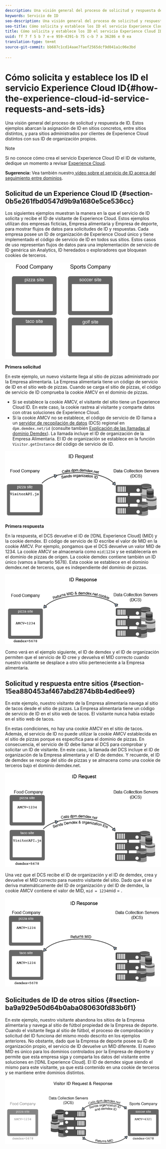 ```yaml
---
description: Una visión general del proceso de solicitud y respuesta de ID. Estos ejemplos abarcan la asignación de ID en sitios concretos, entre sitios distintos, y para sitios administrados por clientes de Experience Cloud distintos con sus ID de organización propios.
keywords: Servicio de ID
seo-description: Una visión general del proceso de solicitud y respuesta de ID. Estos ejemplos abarcan la asignación de ID en sitios concretos, entre sitios distintos, y para sitios administrados por clientes de Experience Cloud distintos con sus ID de organización propios.
seo-title: Cómo solicita y establece los ID el servicio Experience Cloud ID
title: Cómo solicita y establece los ID el servicio Experience Cloud ID
uuid: ff 7 f 5 b 7 e-e 959-4391-b 75 c-b 7 a 36286 e 0 ea
translation-type: tm+mt
source-git-commit: bb687c1cd14aae7faef2565dcf9d041a1c06e3bd

---
```



# Cómo solicita y establece los ID el servicio Experience Cloud ID{#how-the-experience-cloud-id-service-requests-and-sets-ids}

Una visión general del proceso de solicitud y respuesta de ID. Estos ejemplos abarcan la asignación de ID en sitios concretos, entre sitios distintos, y para sitios administrados por clientes de Experience Cloud distintos con sus ID de organización propios.

>[!NOTE]
>
>Si no conoce cómo crea el servicio Experience Cloud ID el ID de visitante, dedique un momento a revisar [Experience Cloud](../mcvid-introduction/mcvid-cookies.md).

**Sugerencia:** Vea también nuestro[ vídeo sobre el servicio de ID acerca del seguimiento entre dominios](https://helpx.adobe.com/marketing-cloud-core/kb/MCID/CrossDomain.html).

## Solicitud de un Experience Cloud ID {#section-0b5e261fbd0547d9b9a1680e5ce536cc}

Los siguientes ejemplos muestran la manera en la que el servicio de ID solicita y recibe el ID de visitante de Experience Cloud. Estos ejemplos utilizan dos empresas ficticias, Empresa alimentaria y Empresa de deporte, para mostrar flujos de datos para solicitudes de ID y respuestas. Cada empresa posee un ID de organización de Experience Cloud único y tiene implementado el código de servicio de ID en todos sus sitios. Estos casos de uso representan flujos de datos para una implementación de servicio de ID genérica sin Analytics, ID heredados o exploradores que bloquean cookies de terceros.

![](assets/sample_sites.png)

**Primera solicitud**

En este ejemplo, un nuevo visitante llega al sitio de pizzas administrado por la Empresa alimentaria. La Empresa alimentaria tiene un código de servicio de ID en el sitio web de pizzas. Cuando se carga el sitio de pizzas, el código de servicio de ID comprueba la cookie AMCV en el dominio de pizzas.

* Si se establece la cookie AMCV, el visitante del sitio tiene un Experience Cloud ID. En este caso, la cookie rastrea al visitante y comparte datos con otras soluciones de Experience Cloud.
* Si la cookie AMCV no se establece, el código de servicio de ID llama a un [servidor de recopilación de datos](https://marketing.adobe.com/resources/help/en_US/aam/?f=c_compcollect.html) (DCS) regional en `dpm.demdex.net/id` (consulte también [Explicación de las llamadas al dominio Demdex](https://marketing.adobe.com/resources/help/en_US/aam/demdex-calls.html)). La llamada incluye el ID de organización de la Empresa Alimentaria. El ID de organización se establece en la función `Visitor.getInstance` del código de servicio de ID.

![](assets/request1.png)

**Primera respuesta**

En la respuesta, el DCS devuelve el ID de [!DNL Experience Cloud] (MID) y la cookie demdex. El código de servicio de ID escribe el valor de MID en la cookie AMCV. Por ejemplo, pongamos que el DCS devuelve un valor MID de 1234. La cookie AMCV se almacenaría como `mid|1234` y se establecería en el dominio de pizzas de origen. La cookie demdex contiene también un ID único (vamos a llamarlo 5678). Esta cookie se establece en el dominio demdex.net de terceros, que es independiente del dominio de pizzas.

![](assets/response1.png)

Como verá en el ejemplo siguiente, el ID de demdex y el ID de organización permiten que el servicio de ID cree y devuelva el MID correcto cuando nuestro visitante se desplace a otro sitio perteneciente a la Empresa alimentaria.

## Solicitud y respuesta entre sitios {#section-15ea880453af467abd2874b8b4ed6ee9}

En este ejemplo, nuestro visitante de la Empresa alimentaria navega al sitio de tacos desde el sitio de pizzas. La Empresa alimentaria tiene un código de servicio de ID en el sitio web de tacos. El visitante nunca había estado en el sitio web de tacos.

En estas condiciones, no hay una cookie AMCV en el sitio de tacos. Además, el servicio de ID no puede utilizar la cookie AMCV establecida en el sitio de pizzas porque es específica para el dominio de pizzas. En consecuencia, el servicio de ID debe llamar al DCS para comprobar y solicitar un ID de visitante. En este caso, la llamada del DCS incluye el ID de organización de la Empresa alimentaria *y* el ID de demdex. Y recuerde, el ID de demdex se recoge del sitio de pizzas y se almacena como una cookie de terceros bajo el dominio demdex.net.

![](assets/request2.png)

Una vez que el DCS recibe el ID de organización y el ID de demdex, crea y devuelve el MID correcto para nuestro visitante del sitio. Dado que el se deriva matemáticamente del ID de organización y del ID de demdex, la cookie AMCV contiene el valor de MID, `mid = 1234`mid = .

![](assets/response2.png)

## Solicitudes de ID de otros sitios {#section-ba9a929e50d64b0aba080630fd83b6f1}

En este ejemplo, nuestro visitante abandona los sitios de la Empresa alimentaria y navega al sitio de fútbol propiedad de la Empresa de deporte. Cuando el visitante llega al sitio de fútbol, el proceso de comprobación y solicitud del ID funciona del mismo modo descrito en los ejemplos anteriores. No obstante, dado que la Empresa de deporte posee su ID de organización propio, el servicio de ID devuelve un MID diferente. El nuevo MID es único para los dominios controlados por la Empresa de deporte y permite que esta empresa siga y comparta los datos del visitante entre soluciones en [!DNL Experience Cloud]. El ID de demdex sigue siendo el mismo para este visitante, ya que está contenido en una cookie de terceros y se mantiene entre dominios distintos.

![](assets/req_resp.png)

